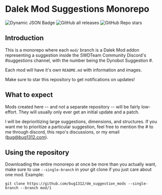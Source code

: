 # Dalek Mod Suggestions Monorepo

![Dynamic JSON Badge](https://img.shields.io/badge/dynamic/json?url=https%3A%2F%2Fapi.github.com%2Frepos%2Fbug1312%2Fdm_suggestion_mods%2Fbranches%3Fper_page%3D100%26protected%3Dfalse&query=%24.length&label=suggestions%20made)
![GitHub all releases](https://img.shields.io/github/downloads/bug1312/dm_suggestion_mods/total?label=total%20downloads)
![GitHub Repo stars](https://img.shields.io/github/stars/bug1312/dm_suggestion_mods)

## Introduction
This is a monorepo where each `mod/` branch is a Dalek Mod addon representing a suggestion inside the SWDTeam Community Discord's #suggestions channel, with the number being the Dynobot Suggestion #. 

Each mod will have it's own `README.md` with information and images.

Make sure to star this repository to get notifications on updates!

## What to expect
Mods created here -- and not a separate repository -- will be fairly low-effort. They will usually only ever get an initial update and a patch.

I will be deprioritizing large suggestions, dimensions, and structures.
If you want me to prioritize a particular suggestion, feel free to mention the # to me through discord, this repo's discussions, or my email (bug@bug1312.com).

## Using the repository
Downloading the entire monorepo at once be more than you actually want, make sure to use `--single-branch` in your git clone if you just care about one mod. Example: 
```
git clone https://github.com/bug1312/dm_suggestion_mods --single-branch --branch mod/1
```
